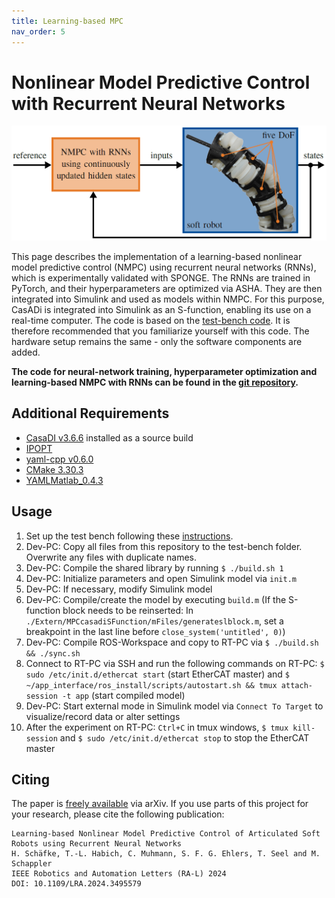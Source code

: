 ```yaml
---
title: Learning-based MPC
nav_order: 5
---
```


# Nonlinear Model Predictive Control with Recurrent Neural Networks
<p align="center">
<img src="images/../../images/mpc_cover.png" width=600>
</p>

This page describes the implementation of a learning-based nonlinear model predictive control (NMPC) using recurrent neural networks (RNNs), which is experimentally validated with SPONGE. The RNNs are trained in PyTorch, and their hyperparameters are optimized via ASHA. They are then integrated into Simulink and used as models within NMPC. For this purpose, CasADi is integrated into Simulink as an S-function, enabling its use on a real-time computer. The code is based on the [test-bench code](https://tlhabich.github.io/sponge/test_bench/). It is therefore recommended that you familiarize yourself with this code. The hardware setup remains the same - only the software components are added.

**The code for neural-network training, hyperparameter optimization and learning-based NMPC with RNNs can be found in the [git repository](https://github.com/tlhabich/sponge/tree/main/rnn_mpc/software).**

## Additional Requirements
- [CasaDI v3.6.6](https://web.casadi.org/get/) installed as a source build
- [IPOPT](https://coin-or.github.io/Ipopt/INSTALL.html)
- [yaml-cpp v0.6.0](https://github.com/jbeder/yaml-cpp)
- [CMake 3.30.3](https://cmake.org/download/)
- [YAMLMatlab_0.4.3](https://github.com/ewiger/yamlmatlab)

## Usage
1. Set up the test bench following these [instructions](https://tlhabich.github.io/sponge/test_bench/).
2. Dev-PC: Copy all files from this repository to the test-bench folder. Overwrite any files with duplicate names.
3. Dev-PC: Compile the shared library by running ``$ ./build.sh 1``
4. Dev-PC: Initialize parameters and open Simulink model via ``init.m``
5. Dev-PC: If necessary, modify Simulink model
6. Dev-PC: Compile/create the model by executing ``build.m`` (If the S-function block needs to be reinserted: In `./Extern/MPCcasadiSFunction/mFiles/generateslblock.m`, set a breakpoint in the last line before `close_system('untitled', 0)`)
7. Dev-PC: Compile ROS-Workspace and copy to RT-PC via ``$ ./build.sh && ./sync.sh``
8. Connect to RT-PC via SSH and run the following commands on RT-PC: ``$ sudo /etc/init.d/ethercat start`` (start EtherCAT master) and ``$ ~/app_interface/ros_install/scripts/autostart.sh && tmux attach-session -t app`` (start compiled model)
9. Dev-PC: Start external mode in Simulink model via ``Connect To Target`` to visualize/record data or alter settings
10. After the experiment on RT-PC: ``Ctrl+C`` in tmux windows, ``$ tmux kill-session`` and ``$ sudo /etc/init.d/ethercat stop`` to stop the EtherCAT master

## Citing
The paper is [freely available](https://arxiv.org/abs/2411.05616) via arXiv. If you use parts of this project for your research, please cite the following publication:
```
Learning-based Nonlinear Model Predictive Control of Articulated Soft Robots using Recurrent Neural Networks
H. Schäfke, T.-L. Habich, C. Muhmann, S. F. G. Ehlers, T. Seel and M. Schappler
IEEE Robotics and Automation Letters (RA-L) 2024
DOI: 10.1109/LRA.2024.3495579
```
